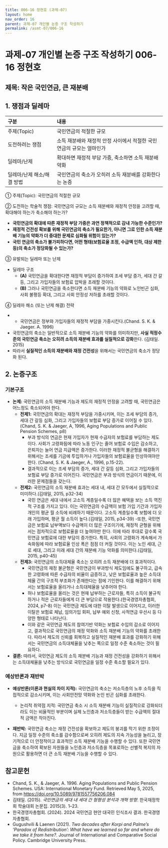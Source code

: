 ```yaml
---
title: 006-16 정현호 (과제-07)
layout: home
nav_order: 16
parent: 과제-07 개인별 논증 구조 작성하기
permalink: /asmt-07/006-16
---
```


# 과제-07 개인별 논증 구조 작성하기 006-16 정현호

## 제목: 작은 국민연금, 큰 재분배 

## 1. 쟁점과 딜레마

| 구분 | 내용 |
|:---|:---|
| 주제(Topic) | 국민연금의 적절한 규모 |
| 도전하려는 쟁점 | 소득 재분배와 재정적 안정 사이에서 적절한 국민연금의 규모는 얼마인가 |
| 딜레마/난제 | 확대하면 재정적 부담 가중, 축소하면 소득 재분배 약화 |
| 딜레마/난제 해소/해결 방법 | 국민연금의 축소가 오히려 소득 재분배를 강화한다는 논증 |

① 주제(Topic): 국민연금의 적절한 규모

② 도전하는 학술적 쟁점: 국민연금의 규모는 소득 재분배와 재정적 안정을 고려할 때, 확대해야 하는가 축소해야 하는가?

- **국민연금의 확대에 따른 재정적 부담 가중은 과연 정책적으로 감내 가능한 수준인가?**  
- **재정적 건전성 확보를 위해 국민연금의 축소가 필요한가, 아니면 그로 인한 소득 재분배 기능의 약화가 더 중대한 문제로 심화될 위험이 있는가?**  
- **국민 연금의 축소가 불가피하다면, 어떤 형태(보험료율 조정, 수급액 인하, 대상 제한 등)의 축소가 정당화될 수 있는가?**

③ 유발되는 딜레마 또는 난제

- 딜레마 구조
  - **(A)** 국민연금을 확대한다면 재정적 부담이 증가하여 조세 부담 증가, 세대 간 갈등, 그리고 가입자들의 보험료 압박을 초래할 것이다.
  - **(B)** 그러나 국민연금을 축소한다면 소득 재분배 기능의 약화로 노인빈곤 심화, 사회 불평등 확대, 그리고 사회 안정성 저하를 초래할 것이다.

④ 딜레마 해소 (또는 난제 해결) 전략

- - 국민연금은 정부와 가입자들의 재정적 부담을 가중시킨다.(Chand. S. K. & Jaeger. A. 1996)
- 국민연금의 축소는 일반적으로 소득 재분배 기능의 약화를 의미하지만, **사실 적정수준의 국민연금 축소는 오히려 소득의 재분배 효과를 실질적으로 강화**한다. (김태일. 2015)
- 따라서 **실질적인 소득의 재분배와 재정 건전성**을 위해서는 국민연금의 축소가 정당화 된다.


## 2. 논증구조

### 기본구조

- **논제:** 국민연금의 소득 재분배 기능과 제도의 재정적 안정을 고려할 때, 국민연금은 어느정도 축소되어야 한다.
  - **전제1:** 국민연금의 확대는 재정적 부담을 가중시키며, 이는 조세 부담의 증가, 세대 간 갈등 심화, 그리고 가입자들의 보험료 부담 증가로 이어질 수 있다. (Chand, S. K. & Jaeger, A, 1996, Aging Populations and Public Pension Schemes, p8)
    - 부과 방식의 연금은 현재 가입자가 현재 수급자의 보험료를 부담하는 제도이다. 사회가 고령화됨에 따라 노동 인구는 줄어 보험료 수입은 감소하고, 은퇴자는 늘어 연금 지급액은 증가한다. 이러한 재정적 불균형을 해결하기 위해서는 조세를 기금에 투입하거나 가입자들의 보험료율을 인상하여야만 한다. (Chand, S. K. & Jaeger, A., 1996, p.15-22).
	- 결과적으로 이는 조세 부담의 증가, 세대 간 갈등 심화, 그리고 가입자들의 보험료 부담 증가로 이어진다. 국민연금은 부과 방식의 연금이기 때문에, 이러한 문제점들을 갖는다.
  - **전제2:** 국민연금의 소득 재분배 효과는 세대 내, 세대 간 모두에서 실질적으로 미미하다.(김태일, 2015, p32-34)
    - 국민 연금은 세대 내에서 고소득 계층일수록 더 많은 혜택을 보는 소득 역진적 구조를 가지고 있다. 이는 국민연금의 수급액이 보험 가입 기간과 가입자 개인의 평균 월 소득에 비례하기 때문이다. 고소득 계층일수록 보험에 더 오래 가입하며, 평균 월 소득이 높다.(김태일, 2015, p34-39)
    -또한, 국민연금은 보험료 납부액보다 수급액이 더 많은 구조이기에, 재정적 균형을 위해서는 점차적으로 보험료율을 더 높여야만 한다. 이에 따라 후대로 갈수록 국민연금 보험료에 대한 부담이 증가한다. 특히, 사회의 고령화가 계속해서 가속화됨에 따라 보험료율 인상 폭은 점점 더 커질 것이다. 이는 노인 세대, 근로 세대, 그리고 미래 세대 간의 재분배 기능 악화를 의미한다.(김태일, 2015, p40-45)
  - **전제3:** 국민연금의 소득대체율 축소는 오히려 소득 재분배에 더 효과적이다. 
      - 국민연금의 재정 불균형은 국민연금이 부과방식 제도임에도 불구하고, 급속한 고령화에 따른 수급자의 비율이 급증하고, 낮은 보험료율과 높은 소득대체율 간의 구조적 부조화가 존재한다는 점에 기인한다. 이를 해결하기 위해서는 보험료율을 올리거나 소득대체율을 낮추어야 한다.
      - 허나 보험료율을 올리는 것은 현재 납부하는 근로자들, 특히 소득이 불규칙하거나 적은 근로자들에게 더 큰 부담으로 작용한다.(한국경영자총협회, 2024, p7-8) 이는 국민연금 제도에 대한 이탈 발생으로 이어지고, 이러한 이탈은 보험료 체납, 임의가입 회피, 납부 예외 신청, 사적연금 우선시 등 다양한 형태로 나타난다. 
      - 이와 같은 국민연금 제도의 참여기반 약화는 보험료 수입의 감소로 이어지고, 결과적으로 국민연금의 재정 악화와 소득 재분배 기능의 약화를 초래한다. 따라서 제도의 신뢰를 회복하고 실질적인 재분배 효과를 강화하기 위해서는 국민연금의 소득대체율을 낮추는 쪽으로 일정 수준 축소하는 것이 필요하다.
- **결론:** 따라서, 국민연금 제도의 소득 재분배 기능과 재정 건전성을 강화하기 위해서는 소득대체율을 낮추는 방식으로 국민연금을 일정 수준 축소할 필요가 있다. 

### 예상반론과 재반박

- **예상반론(이론과 현실의 차이 지적):** 국민연금의 축소는 저소득층의 노후 소득을 직접적으로 감소시키며, 이는 사회안전망 약화와 논인 빈곤 심화를 초래한다. 
  - 논리적 취약점 지적: 국민연금 축소 시 소득 재분배 기능이 실질적으로 강화되더라도 이는 비율적인 부분이며 실제 노인층과 저소득층들이 받는 수급액의 절대적 금액은 작아진다. 

- **재반박:** 국민연금 축소는 재정 건전성을 확보하고 제도의 붕괴를 막기 위한 조정이다. 지금 일정 수준의 축소를 감수함으로써 오히려 제도의 지속 가능성을 늘리고, 장기적으로 더 안정적이고 효과적인 소득 재분배 기능을 수행할 수 있다. 또한 국민연금을 축소하여 확보된  자원들을 노인층과 저소득층을 목표로하는 선별적 복지의 자원으로 활용하면 더 큰 소득 재분배 기능을 수행할 수 있다.

## 참고문헌

- Chand, S. K., & Jaeger, A. 1996. Aging Populations and Public Pension Schemes. USA: International Monetary Fund. Retrieved May 5, 2025, from https://doi.org/10.5089/9781557756206.084
- 김태일. (2015). *국민연금의 세대 내 세대 간 형평성 분석과 개혁 방향*. 한국재정학회 학술대회 논문집. 2015(3). 1–23.
- 한국경영자총협회. (2024). 2024 국민연금 현안 대국민 인식조사 결과. 한국경영자총협회.
- Gugushvili & Laenen (2021). *Two decades after Korpi and Palme’s ‘Paradox of Redistribution’: What have we learned so far and where do we take it from here?*. Journal of International and Comparative Social Policy. Cambridge University Press.